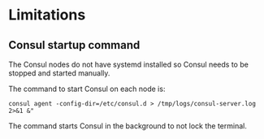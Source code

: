 # Limitations

## Consul startup command

The Consul nodes do not have systemd installed so Consul needs to be stopped and started manually.

The command to start Consul on each node is:

```
consul agent -config-dir=/etc/consul.d > /tmp/logs/consul-server.log 2>&1 &" 
```

The command starts Consul in the background to not lock the terminal.